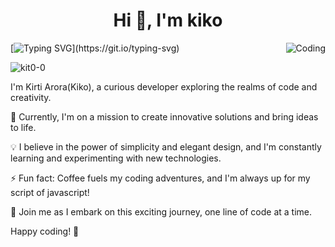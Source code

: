 <h1 align="center">Hi 👋, I'm kiko</h1>
      
<img align="right" alt="Coding" src="https://user-images.githubusercontent.com/111427307/233221539-a20d37ea-23cb-48bc-b121-c8daf2cb3d87.gif">


[![Typing SVG](https://readme-typing-svg.herokuapp.com?font=Fira+Code&size=21&duration=6000&pause=200&color=35B7F1&width=550&height=45&lines=🌟+Welcome+to+my+coding+universe!+🚀;....)](https://git.io/typing-svg)

<p align="left"> <img src="https://komarev.com/ghpvc/?username=kit0-0&label=Profile%20views&color=0e75b6&style=flat" alt="kit0-0" /> </p>


I'm Kirti Arora(Kiko), a curious developer exploring the realms of code and creativity. 

🔭 Currently, I'm on a mission to create innovative solutions and bring ideas to life.

💡 I believe in the power of simplicity and elegant design, and I'm constantly learning and experimenting with new technologies.

⚡ Fun fact: Coffee fuels my coding adventures, and I'm always up for my script of javascript!

🌈 Join me as I embark on this exciting journey, one line of code at a time.

<!-- #### 📫 How to reach me:

🌐 [Portfolio Website](https://www.yourwebsite.com)

🐦 [Twitter](https://twitter.com/[Your Twitter Handle])

💼 [LinkedIn](https://www.linkedin.com/in/[Your LinkedIn Profile])

#### 💻 Tech Stack:

🚀 Languages: JavaScript, HTML, CSS
⚡ Frameworks: React.js, Express.js
🌐 Front-end: Bootstrap, Tailwind CSS
📦 Databases: MongoDB, MySQL
☁️ Deployment: Heroku, Netlify

#### ✨ Projects:

🌟 [Project 1]: A stunning web application that solves [problem statement].
🌟 [Project 2]: A creative coding experiment with generative art.
🌟 [Project 3]: A minimalist blog template built with React and Tailwind CSS.

Feel free to explore my repositories to find more interesting projects and experiments!

#### 🌱 Currently Learning:

📚 Next on my learning list:
- Machine Learning fundamentals
- Docker and containerization
- Serverless architecture

#### 🌟 Let's Connect:

I'm always excited to connect with fellow developers and share ideas. Feel free to reach out!

✉️ [Email Address]
🌐 [Portfolio Website](https://www.yourwebsite.com)
🐦 [Twitter](https://twitter.com/[Your Twitter Handle])
💼 [LinkedIn](https://www.linkedin.com/in/[Your LinkedIn Profile])
 -->
Happy coding! 🚀
